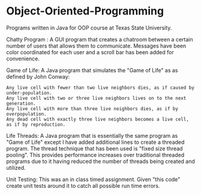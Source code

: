 # Object-Oriented-Programming
Programs written in Java for OOP course at Texas State University.

Chatty Program :
    A GUI program that creates a chatroom between a certain number of users that allows them to communicate. Messages have been color coordinated for each user and a scroll bar has been added for convenience.

Game of Life:
    A Java program that simulates the "Game of Life" as as defined by John Conway:

    Any live cell with fewer than two live neighbors dies, as if caused by under-population.
    Any live cell with two or three live neighbors lives on to the next generation.
    Any live cell with more than three live neighbors dies, as if by overpopulation.
    Any dead cell with exactly three live neighbors becomes a live cell, as if by reproduction.

Life Threads:
    A Java program that is essentially the same program as "Game of Life" except I have added additional lines to create a threaded program.
    The thread technique that has been used is "fixed size thread pooling". This provides performance increases over traditional threaded programs
      due to it having reduced the number of threads being created and utilized.

Unit Testing:
    This was an in class timed assignment. Given "this code" create unit tests around it to catch all possible run time errors.
